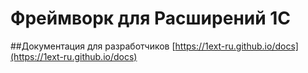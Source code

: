 # Фреймворк для Расширений 1С

##Документация для разработчиков
[https://1ext-ru.github.io/docs](https://1ext-ru.github.io/docs)

